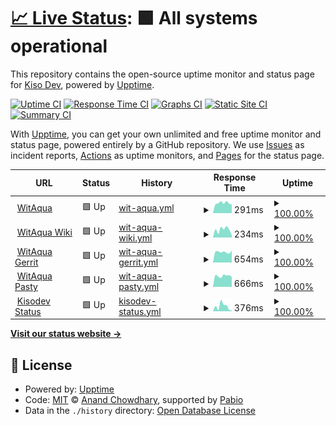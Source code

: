 # [📈 Live Status](https://status.slce.moe): <!--live status--> **🟩 All systems operational**

This repository contains the open-source uptime monitor and status page for [Kiso Dev](https://status.slce.moe), powered by [Upptime](https://github.com/upptime/upptime).

[![Uptime CI](https://github.com/kisodev/status/workflows/Uptime%20CI/badge.svg)](https://github.com/kisodev/status/actions?query=workflow%3A%22Uptime+CI%22)
[![Response Time CI](https://github.com/kisodev/status/workflows/Response%20Time%20CI/badge.svg)](https://github.com/kisodev/status/actions?query=workflow%3A%22Response+Time+CI%22)
[![Graphs CI](https://github.com/kisodev/status/workflows/Graphs%20CI/badge.svg)](https://github.com/kisodev/status/actions?query=workflow%3A%22Graphs+CI%22)
[![Static Site CI](https://github.com/kisodev/status/workflows/Static%20Site%20CI/badge.svg)](https://github.com/kisodev/status/actions?query=workflow%3A%22Static+Site+CI%22)
[![Summary CI](https://github.com/kisodev/status/workflows/Summary%20CI/badge.svg)](https://github.com/kisodev/status/actions?query=workflow%3A%22Summary+CI%22)

With [Upptime](https://upptime.js.org), you can get your own unlimited and free uptime monitor and status page, powered entirely by a GitHub repository. We use [Issues](https://github.com/kisodev/status/issues) as incident reports, [Actions](https://github.com/kisodev/status/actions) as uptime monitors, and [Pages](https://status.slce.moe) for the status page.

<!--start: status pages-->
<!-- This summary is generated by Upptime (https://github.com/upptime/upptime) -->
<!-- Do not edit this manually, your changes will be overwritten -->
<!-- prettier-ignore -->
| URL | Status | History | Response Time | Uptime |
| --- | ------ | ------- | ------------- | ------ |
| <img alt="" src="https://icons.duckduckgo.com/ip3/witaqua.org.ico" height="13"> [WitAqua](https://witaqua.org) | 🟩 Up | [wit-aqua.yml](https://github.com/kisodev/status/commits/HEAD/history/wit-aqua.yml) | <details><summary><img alt="Response time graph" src="./graphs/wit-aqua/response-time-week.png" height="20"> 291ms</summary><br><a href="https://status.dev.slce.moe/history/wit-aqua"><img alt="Response time 348" src="https://img.shields.io/endpoint?url=https%3A%2F%2Fraw.githubusercontent.com%2Fkisodev%2Fstatus%2FHEAD%2Fapi%2Fwit-aqua%2Fresponse-time.json"></a><br><a href="https://status.dev.slce.moe/history/wit-aqua"><img alt="24-hour response time 350" src="https://img.shields.io/endpoint?url=https%3A%2F%2Fraw.githubusercontent.com%2Fkisodev%2Fstatus%2FHEAD%2Fapi%2Fwit-aqua%2Fresponse-time-day.json"></a><br><a href="https://status.dev.slce.moe/history/wit-aqua"><img alt="7-day response time 291" src="https://img.shields.io/endpoint?url=https%3A%2F%2Fraw.githubusercontent.com%2Fkisodev%2Fstatus%2FHEAD%2Fapi%2Fwit-aqua%2Fresponse-time-week.json"></a><br><a href="https://status.dev.slce.moe/history/wit-aqua"><img alt="30-day response time 360" src="https://img.shields.io/endpoint?url=https%3A%2F%2Fraw.githubusercontent.com%2Fkisodev%2Fstatus%2FHEAD%2Fapi%2Fwit-aqua%2Fresponse-time-month.json"></a><br><a href="https://status.dev.slce.moe/history/wit-aqua"><img alt="1-year response time 348" src="https://img.shields.io/endpoint?url=https%3A%2F%2Fraw.githubusercontent.com%2Fkisodev%2Fstatus%2FHEAD%2Fapi%2Fwit-aqua%2Fresponse-time-year.json"></a></details> | <details><summary><a href="https://status.dev.slce.moe/history/wit-aqua">100.00%</a></summary><a href="https://status.dev.slce.moe/history/wit-aqua"><img alt="All-time uptime 99.99%" src="https://img.shields.io/endpoint?url=https%3A%2F%2Fraw.githubusercontent.com%2Fkisodev%2Fstatus%2FHEAD%2Fapi%2Fwit-aqua%2Fuptime.json"></a><br><a href="https://status.dev.slce.moe/history/wit-aqua"><img alt="24-hour uptime 100.00%" src="https://img.shields.io/endpoint?url=https%3A%2F%2Fraw.githubusercontent.com%2Fkisodev%2Fstatus%2FHEAD%2Fapi%2Fwit-aqua%2Fuptime-day.json"></a><br><a href="https://status.dev.slce.moe/history/wit-aqua"><img alt="7-day uptime 100.00%" src="https://img.shields.io/endpoint?url=https%3A%2F%2Fraw.githubusercontent.com%2Fkisodev%2Fstatus%2FHEAD%2Fapi%2Fwit-aqua%2Fuptime-week.json"></a><br><a href="https://status.dev.slce.moe/history/wit-aqua"><img alt="30-day uptime 99.96%" src="https://img.shields.io/endpoint?url=https%3A%2F%2Fraw.githubusercontent.com%2Fkisodev%2Fstatus%2FHEAD%2Fapi%2Fwit-aqua%2Fuptime-month.json"></a><br><a href="https://status.dev.slce.moe/history/wit-aqua"><img alt="1-year uptime 99.99%" src="https://img.shields.io/endpoint?url=https%3A%2F%2Fraw.githubusercontent.com%2Fkisodev%2Fstatus%2FHEAD%2Fapi%2Fwit-aqua%2Fuptime-year.json"></a></details>
| <img alt="" src="https://icons.duckduckgo.com/ip3/wiki.witaqua.org.ico" height="13"> [WitAqua Wiki](https://wiki.witaqua.org) | 🟩 Up | [wit-aqua-wiki.yml](https://github.com/kisodev/status/commits/HEAD/history/wit-aqua-wiki.yml) | <details><summary><img alt="Response time graph" src="./graphs/wit-aqua-wiki/response-time-week.png" height="20"> 234ms</summary><br><a href="https://status.dev.slce.moe/history/wit-aqua-wiki"><img alt="Response time 289" src="https://img.shields.io/endpoint?url=https%3A%2F%2Fraw.githubusercontent.com%2Fkisodev%2Fstatus%2FHEAD%2Fapi%2Fwit-aqua-wiki%2Fresponse-time.json"></a><br><a href="https://status.dev.slce.moe/history/wit-aqua-wiki"><img alt="24-hour response time 268" src="https://img.shields.io/endpoint?url=https%3A%2F%2Fraw.githubusercontent.com%2Fkisodev%2Fstatus%2FHEAD%2Fapi%2Fwit-aqua-wiki%2Fresponse-time-day.json"></a><br><a href="https://status.dev.slce.moe/history/wit-aqua-wiki"><img alt="7-day response time 234" src="https://img.shields.io/endpoint?url=https%3A%2F%2Fraw.githubusercontent.com%2Fkisodev%2Fstatus%2FHEAD%2Fapi%2Fwit-aqua-wiki%2Fresponse-time-week.json"></a><br><a href="https://status.dev.slce.moe/history/wit-aqua-wiki"><img alt="30-day response time 281" src="https://img.shields.io/endpoint?url=https%3A%2F%2Fraw.githubusercontent.com%2Fkisodev%2Fstatus%2FHEAD%2Fapi%2Fwit-aqua-wiki%2Fresponse-time-month.json"></a><br><a href="https://status.dev.slce.moe/history/wit-aqua-wiki"><img alt="1-year response time 289" src="https://img.shields.io/endpoint?url=https%3A%2F%2Fraw.githubusercontent.com%2Fkisodev%2Fstatus%2FHEAD%2Fapi%2Fwit-aqua-wiki%2Fresponse-time-year.json"></a></details> | <details><summary><a href="https://status.dev.slce.moe/history/wit-aqua-wiki">100.00%</a></summary><a href="https://status.dev.slce.moe/history/wit-aqua-wiki"><img alt="All-time uptime 100.00%" src="https://img.shields.io/endpoint?url=https%3A%2F%2Fraw.githubusercontent.com%2Fkisodev%2Fstatus%2FHEAD%2Fapi%2Fwit-aqua-wiki%2Fuptime.json"></a><br><a href="https://status.dev.slce.moe/history/wit-aqua-wiki"><img alt="24-hour uptime 100.00%" src="https://img.shields.io/endpoint?url=https%3A%2F%2Fraw.githubusercontent.com%2Fkisodev%2Fstatus%2FHEAD%2Fapi%2Fwit-aqua-wiki%2Fuptime-day.json"></a><br><a href="https://status.dev.slce.moe/history/wit-aqua-wiki"><img alt="7-day uptime 100.00%" src="https://img.shields.io/endpoint?url=https%3A%2F%2Fraw.githubusercontent.com%2Fkisodev%2Fstatus%2FHEAD%2Fapi%2Fwit-aqua-wiki%2Fuptime-week.json"></a><br><a href="https://status.dev.slce.moe/history/wit-aqua-wiki"><img alt="30-day uptime 100.00%" src="https://img.shields.io/endpoint?url=https%3A%2F%2Fraw.githubusercontent.com%2Fkisodev%2Fstatus%2FHEAD%2Fapi%2Fwit-aqua-wiki%2Fuptime-month.json"></a><br><a href="https://status.dev.slce.moe/history/wit-aqua-wiki"><img alt="1-year uptime 100.00%" src="https://img.shields.io/endpoint?url=https%3A%2F%2Fraw.githubusercontent.com%2Fkisodev%2Fstatus%2FHEAD%2Fapi%2Fwit-aqua-wiki%2Fuptime-year.json"></a></details>
| <img alt="" src="https://icons.duckduckgo.com/ip3/gerrit.witaqua.org.ico" height="13"> [WitAqua Gerrit](https://gerrit.witaqua.org) | 🟩 Up | [wit-aqua-gerrit.yml](https://github.com/kisodev/status/commits/HEAD/history/wit-aqua-gerrit.yml) | <details><summary><img alt="Response time graph" src="./graphs/wit-aqua-gerrit/response-time-week.png" height="20"> 654ms</summary><br><a href="https://status.dev.slce.moe/history/wit-aqua-gerrit"><img alt="Response time 614" src="https://img.shields.io/endpoint?url=https%3A%2F%2Fraw.githubusercontent.com%2Fkisodev%2Fstatus%2FHEAD%2Fapi%2Fwit-aqua-gerrit%2Fresponse-time.json"></a><br><a href="https://status.dev.slce.moe/history/wit-aqua-gerrit"><img alt="24-hour response time 634" src="https://img.shields.io/endpoint?url=https%3A%2F%2Fraw.githubusercontent.com%2Fkisodev%2Fstatus%2FHEAD%2Fapi%2Fwit-aqua-gerrit%2Fresponse-time-day.json"></a><br><a href="https://status.dev.slce.moe/history/wit-aqua-gerrit"><img alt="7-day response time 654" src="https://img.shields.io/endpoint?url=https%3A%2F%2Fraw.githubusercontent.com%2Fkisodev%2Fstatus%2FHEAD%2Fapi%2Fwit-aqua-gerrit%2Fresponse-time-week.json"></a><br><a href="https://status.dev.slce.moe/history/wit-aqua-gerrit"><img alt="30-day response time 615" src="https://img.shields.io/endpoint?url=https%3A%2F%2Fraw.githubusercontent.com%2Fkisodev%2Fstatus%2FHEAD%2Fapi%2Fwit-aqua-gerrit%2Fresponse-time-month.json"></a><br><a href="https://status.dev.slce.moe/history/wit-aqua-gerrit"><img alt="1-year response time 614" src="https://img.shields.io/endpoint?url=https%3A%2F%2Fraw.githubusercontent.com%2Fkisodev%2Fstatus%2FHEAD%2Fapi%2Fwit-aqua-gerrit%2Fresponse-time-year.json"></a></details> | <details><summary><a href="https://status.dev.slce.moe/history/wit-aqua-gerrit">100.00%</a></summary><a href="https://status.dev.slce.moe/history/wit-aqua-gerrit"><img alt="All-time uptime 91.41%" src="https://img.shields.io/endpoint?url=https%3A%2F%2Fraw.githubusercontent.com%2Fkisodev%2Fstatus%2FHEAD%2Fapi%2Fwit-aqua-gerrit%2Fuptime.json"></a><br><a href="https://status.dev.slce.moe/history/wit-aqua-gerrit"><img alt="24-hour uptime 100.00%" src="https://img.shields.io/endpoint?url=https%3A%2F%2Fraw.githubusercontent.com%2Fkisodev%2Fstatus%2FHEAD%2Fapi%2Fwit-aqua-gerrit%2Fuptime-day.json"></a><br><a href="https://status.dev.slce.moe/history/wit-aqua-gerrit"><img alt="7-day uptime 100.00%" src="https://img.shields.io/endpoint?url=https%3A%2F%2Fraw.githubusercontent.com%2Fkisodev%2Fstatus%2FHEAD%2Fapi%2Fwit-aqua-gerrit%2Fuptime-week.json"></a><br><a href="https://status.dev.slce.moe/history/wit-aqua-gerrit"><img alt="30-day uptime 100.00%" src="https://img.shields.io/endpoint?url=https%3A%2F%2Fraw.githubusercontent.com%2Fkisodev%2Fstatus%2FHEAD%2Fapi%2Fwit-aqua-gerrit%2Fuptime-month.json"></a><br><a href="https://status.dev.slce.moe/history/wit-aqua-gerrit"><img alt="1-year uptime 91.41%" src="https://img.shields.io/endpoint?url=https%3A%2F%2Fraw.githubusercontent.com%2Fkisodev%2Fstatus%2FHEAD%2Fapi%2Fwit-aqua-gerrit%2Fuptime-year.json"></a></details>
| <img alt="" src="https://icons.duckduckgo.com/ip3/paste.witaqua.org.ico" height="13"> [WitAqua Pasty](https://paste.witaqua.org) | 🟩 Up | [wit-aqua-pasty.yml](https://github.com/kisodev/status/commits/HEAD/history/wit-aqua-pasty.yml) | <details><summary><img alt="Response time graph" src="./graphs/wit-aqua-pasty/response-time-week.png" height="20"> 666ms</summary><br><a href="https://status.dev.slce.moe/history/wit-aqua-pasty"><img alt="Response time 607" src="https://img.shields.io/endpoint?url=https%3A%2F%2Fraw.githubusercontent.com%2Fkisodev%2Fstatus%2FHEAD%2Fapi%2Fwit-aqua-pasty%2Fresponse-time.json"></a><br><a href="https://status.dev.slce.moe/history/wit-aqua-pasty"><img alt="24-hour response time 590" src="https://img.shields.io/endpoint?url=https%3A%2F%2Fraw.githubusercontent.com%2Fkisodev%2Fstatus%2FHEAD%2Fapi%2Fwit-aqua-pasty%2Fresponse-time-day.json"></a><br><a href="https://status.dev.slce.moe/history/wit-aqua-pasty"><img alt="7-day response time 666" src="https://img.shields.io/endpoint?url=https%3A%2F%2Fraw.githubusercontent.com%2Fkisodev%2Fstatus%2FHEAD%2Fapi%2Fwit-aqua-pasty%2Fresponse-time-week.json"></a><br><a href="https://status.dev.slce.moe/history/wit-aqua-pasty"><img alt="30-day response time 671" src="https://img.shields.io/endpoint?url=https%3A%2F%2Fraw.githubusercontent.com%2Fkisodev%2Fstatus%2FHEAD%2Fapi%2Fwit-aqua-pasty%2Fresponse-time-month.json"></a><br><a href="https://status.dev.slce.moe/history/wit-aqua-pasty"><img alt="1-year response time 607" src="https://img.shields.io/endpoint?url=https%3A%2F%2Fraw.githubusercontent.com%2Fkisodev%2Fstatus%2FHEAD%2Fapi%2Fwit-aqua-pasty%2Fresponse-time-year.json"></a></details> | <details><summary><a href="https://status.dev.slce.moe/history/wit-aqua-pasty">100.00%</a></summary><a href="https://status.dev.slce.moe/history/wit-aqua-pasty"><img alt="All-time uptime 91.43%" src="https://img.shields.io/endpoint?url=https%3A%2F%2Fraw.githubusercontent.com%2Fkisodev%2Fstatus%2FHEAD%2Fapi%2Fwit-aqua-pasty%2Fuptime.json"></a><br><a href="https://status.dev.slce.moe/history/wit-aqua-pasty"><img alt="24-hour uptime 100.00%" src="https://img.shields.io/endpoint?url=https%3A%2F%2Fraw.githubusercontent.com%2Fkisodev%2Fstatus%2FHEAD%2Fapi%2Fwit-aqua-pasty%2Fuptime-day.json"></a><br><a href="https://status.dev.slce.moe/history/wit-aqua-pasty"><img alt="7-day uptime 100.00%" src="https://img.shields.io/endpoint?url=https%3A%2F%2Fraw.githubusercontent.com%2Fkisodev%2Fstatus%2FHEAD%2Fapi%2Fwit-aqua-pasty%2Fuptime-week.json"></a><br><a href="https://status.dev.slce.moe/history/wit-aqua-pasty"><img alt="30-day uptime 100.00%" src="https://img.shields.io/endpoint?url=https%3A%2F%2Fraw.githubusercontent.com%2Fkisodev%2Fstatus%2FHEAD%2Fapi%2Fwit-aqua-pasty%2Fuptime-month.json"></a><br><a href="https://status.dev.slce.moe/history/wit-aqua-pasty"><img alt="1-year uptime 91.43%" src="https://img.shields.io/endpoint?url=https%3A%2F%2Fraw.githubusercontent.com%2Fkisodev%2Fstatus%2FHEAD%2Fapi%2Fwit-aqua-pasty%2Fuptime-year.json"></a></details>
| <img alt="" src="https://icons.duckduckgo.com/ip3/status.dev.slce.moe.ico" height="13"> [Kisodev Status](https://status.dev.slce.moe) | 🟩 Up | [kisodev-status.yml](https://github.com/kisodev/status/commits/HEAD/history/kisodev-status.yml) | <details><summary><img alt="Response time graph" src="./graphs/kisodev-status/response-time-week.png" height="20"> 376ms</summary><br><a href="https://status.dev.slce.moe/history/kisodev-status"><img alt="Response time 334" src="https://img.shields.io/endpoint?url=https%3A%2F%2Fraw.githubusercontent.com%2Fkisodev%2Fstatus%2FHEAD%2Fapi%2Fkisodev-status%2Fresponse-time.json"></a><br><a href="https://status.dev.slce.moe/history/kisodev-status"><img alt="24-hour response time 120" src="https://img.shields.io/endpoint?url=https%3A%2F%2Fraw.githubusercontent.com%2Fkisodev%2Fstatus%2FHEAD%2Fapi%2Fkisodev-status%2Fresponse-time-day.json"></a><br><a href="https://status.dev.slce.moe/history/kisodev-status"><img alt="7-day response time 376" src="https://img.shields.io/endpoint?url=https%3A%2F%2Fraw.githubusercontent.com%2Fkisodev%2Fstatus%2FHEAD%2Fapi%2Fkisodev-status%2Fresponse-time-week.json"></a><br><a href="https://status.dev.slce.moe/history/kisodev-status"><img alt="30-day response time 368" src="https://img.shields.io/endpoint?url=https%3A%2F%2Fraw.githubusercontent.com%2Fkisodev%2Fstatus%2FHEAD%2Fapi%2Fkisodev-status%2Fresponse-time-month.json"></a><br><a href="https://status.dev.slce.moe/history/kisodev-status"><img alt="1-year response time 334" src="https://img.shields.io/endpoint?url=https%3A%2F%2Fraw.githubusercontent.com%2Fkisodev%2Fstatus%2FHEAD%2Fapi%2Fkisodev-status%2Fresponse-time-year.json"></a></details> | <details><summary><a href="https://status.dev.slce.moe/history/kisodev-status">100.00%</a></summary><a href="https://status.dev.slce.moe/history/kisodev-status"><img alt="All-time uptime 100.00%" src="https://img.shields.io/endpoint?url=https%3A%2F%2Fraw.githubusercontent.com%2Fkisodev%2Fstatus%2FHEAD%2Fapi%2Fkisodev-status%2Fuptime.json"></a><br><a href="https://status.dev.slce.moe/history/kisodev-status"><img alt="24-hour uptime 100.00%" src="https://img.shields.io/endpoint?url=https%3A%2F%2Fraw.githubusercontent.com%2Fkisodev%2Fstatus%2FHEAD%2Fapi%2Fkisodev-status%2Fuptime-day.json"></a><br><a href="https://status.dev.slce.moe/history/kisodev-status"><img alt="7-day uptime 100.00%" src="https://img.shields.io/endpoint?url=https%3A%2F%2Fraw.githubusercontent.com%2Fkisodev%2Fstatus%2FHEAD%2Fapi%2Fkisodev-status%2Fuptime-week.json"></a><br><a href="https://status.dev.slce.moe/history/kisodev-status"><img alt="30-day uptime 100.00%" src="https://img.shields.io/endpoint?url=https%3A%2F%2Fraw.githubusercontent.com%2Fkisodev%2Fstatus%2FHEAD%2Fapi%2Fkisodev-status%2Fuptime-month.json"></a><br><a href="https://status.dev.slce.moe/history/kisodev-status"><img alt="1-year uptime 100.00%" src="https://img.shields.io/endpoint?url=https%3A%2F%2Fraw.githubusercontent.com%2Fkisodev%2Fstatus%2FHEAD%2Fapi%2Fkisodev-status%2Fuptime-year.json"></a></details>

<!--end: status pages-->

[**Visit our status website →**](https://status.slce.moe)

## 📄 License

- Powered by: [Upptime](https://github.com/upptime/upptime)
- Code: [MIT](./LICENSE) © [Anand Chowdhary](https://anandchowdhary.com), supported by [Pabio](https://pabio.com)
- Data in the `./history` directory: [Open Database License](https://opendatacommons.org/licenses/odbl/1-0/)
